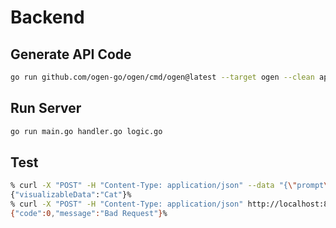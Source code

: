 # Backend

## Generate API Code

```bash
go run github.com/ogen-go/ogen/cmd/ogen@latest --target ogen --clean api/openapi.json
```

## Run Server

```bash
go run main.go handler.go logic.go
```

## Test

```bash
% curl -X "POST" -H "Content-Type: application/json" --data "{\"prompt\":\"Cat\"}" http://localhost:8080/v0.0.1/talk
{"visualizableData":"Cat"}%
% curl -X "POST" -H "Content-Type: application/json" http://localhost:8080/v0.0.1/talk
{"code":0,"message":"Bad Request"}%
```
